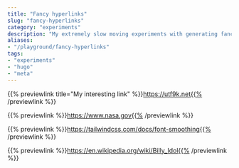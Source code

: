 ```yaml
---
title: "Fancy hyperlinks"
slug: "fancy-hyperlinks"
category: "experiments"
description: "My extremely slow moving experiments with generating fancy links using plain HTML and CSS"
aliases:
- "/playground/fancy-hyperlinks"
tags:
- "experiments"
- "hugo"
- "meta"
---
```


{{% previewlink title="My interesting link" %}}https://utf9k.net{{% /previewlink %}}

{{% previewlink %}}https://www.nasa.gov{{% /previewlink %}}

{{% previewlink %}}https://tailwindcss.com/docs/font-smoothing{{% /previewlink %}}

{{% previewlink %}}https://en.wikipedia.org/wiki/Billy_Idol{{% /previewlink %}}